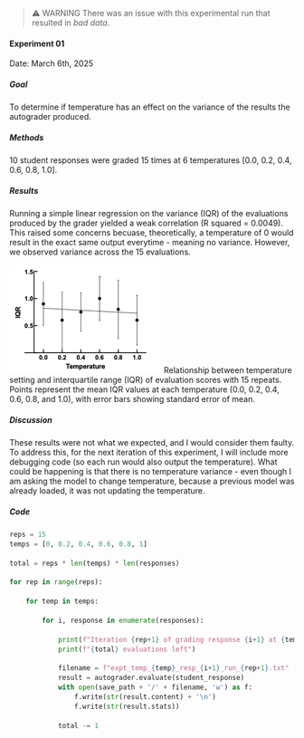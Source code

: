 > ⚠️ WARNING
> There was an issue with this experimental run that resulted in _bad data_.

#### Experiment 01
Date: March 6th, 2025

##### Goal
To determine if temperature has an effect on the variance of the results the autograder produced.

##### Methods
10 student responses were graded 15 times at 6 temperatures [0.0, 0.2, 0.4, 0.6, 0.8, 1.0].

##### Results
Running a simple linear regression on the variance (IQR) of the evaluations produced by the grader yielded a weak correlation (R squared = 0.0049). This raised some concerns becuase, theoretically, a temperature of 0 would result in the exact same output everytime - meaning no variance. However, we observed variance across the 15 evaluations.

![alt text](figure.png)
Relationship between temperature setting and interquartile range (IQR) of evaluation scores with 15 repeats. Points represent the mean IQR values at each temperature (0.0, 0.2, 0.4, 0.6, 0.8, and 1.0), with error bars showing standard error of mean.

##### Discussion
These results were not what we expected, and I would consider them faulty. To address this, for the next iteration of this experiment, I will include more debugging code (so each run would also output the temperature). What could be happening is that there is no temperature variance - even though I am asking the model to change temperature, because a previous model was already loaded, it was not updating the temperature.

##### Code
```python
reps = 15
temps = [0, 0.2, 0.4, 0.6, 0.8, 1]

total = reps * len(temps) * len(responses)

for rep in range(reps):

    for temp in temps:

        for i, response in enumerate(responses):

            print(f"Iteration {rep+1} of grading response {i+1} at {temp}")
            print(f"{total} evaluations left")

            filename = f"expt_temp_{temp}_resp_{i+1}_run_{rep+1}.txt"
            result = autograder.evaluate(student_response)
            with open(save_path + '/' + filename, 'w') as f:
                f.write(str(result.content) + '\n')
                f.write(str(result.stats))

            total -= 1
```
